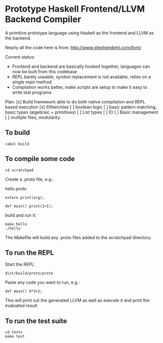 Prototype Haskell Frontend/LLVM Backend Compiler
================================================

A primitive prototype language using Haskell as the frontend and LLVM as the backend.

Nearly all the code here is from: http://www.stephendiehl.com/llvm/

Current status:
* Frontend and backend are basically hooked together,  languages can now be built from this codebase
* REPL barely useable, symbol replacement is not available, relies on a single main method
* Compilation works better, make scripts are setup to make it easy to write test programs

Plan:
[x] Build framework able to do both native compilation and REPL based execution
[x] if/then/else
[ ] boolean logic
[ ] basic pattern matching, basic types (algebraic + primitives)
[ ] List types
[ ] IO
[ ] Basic management
[ ] multiple files, modularity

To build
--------

```
cabal build
```

To compile some code
--------------------

```
cd scratchpad
```

Create a .proto file, e.g.:

hello.proto
```
extern print(arg);

def main() print(1+1);
```

build and run it:
```
make hello
./hello
```

The Makefile will build any .proto files added to the scratchpad directory.

To run the REPL
--------------

Start the REPL:
```
dist/build/proto/proto
```

Paste any code you want to run, e.g.:

```
def main() 9*3+2;
```

This will print out the generated LLVM as well as execute it and print the evaluated result.

To run the test suite
---------------------

```
cd tests
make test
```

